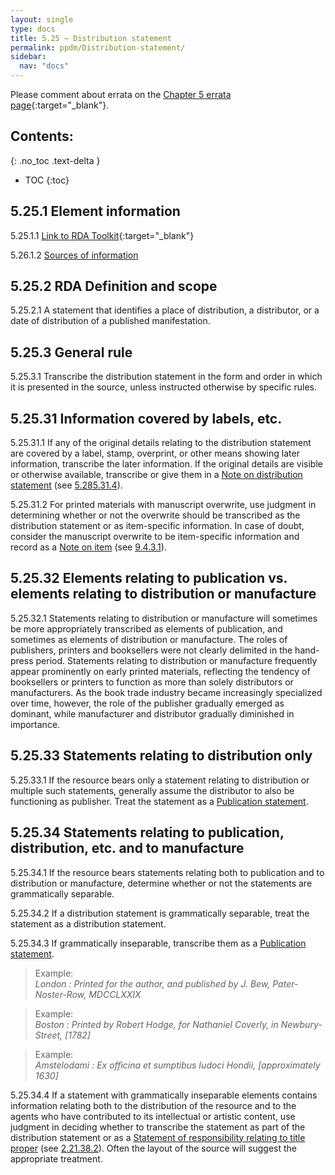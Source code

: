 ```yaml
---
layout: single
type: docs
title: 5.25 — Distribution statement
permalink: ppdm/Distribution-statement/
sidebar:
  nav: "docs"
---
```


Please comment about errata on the [Chapter 5 errata page](https://docs.google.com/document/d/14roAt0euvJ-x_AboSVoOcMhDLkXYSk35-btRO8xgKZI/edit#heading=h.jj7hfjlypakt){:target="_blank"}.

## Contents:
{: .no_toc .text-delta }

- TOC
{:toc}

## 5.25.1 Element information

<a name="5.25.1.1">5.25.1.1</a> [Link to RDA Toolkit](https://beta.rdatoolkit.org/Content/Index?externalId=en-US_ala-2112f6fd-1796-3e26-b0ae-d0eb776977e2){:target="_blank"}

<a name="5.26.1.2">5.26.1.2</a> [Sources of information](/DCRMR/ppdm/)

## 5.25.2 RDA Definition and scope

<a name="5.25.2.1">5.25.2.1</a> A statement that identifies a place of distribution, a distributor, or a date of distribution of a published manifestation.

## 5.25.3 General rule

<a name="5.25.3.1">5.25.3.1</a>  Transcribe the distribution statement in the form and order in which it is presented in the source, unless instructed otherwise by specific rules.

## 5.25.31 Information covered by labels, etc.

<a name="5.25.31.1">5.25.31.1</a> If any of the original details relating to the distribution statement are covered by a label, stamp, overprint, or other means showing later information, transcribe the later information. If the original details are visible or otherwise available, transcribe or give them in a [Note on distribution statement](/DCRMR/ppdm/Note-on-distribution-statement) (see [5.285.31.4](/DCRMR/ppdm/Note-on-distribution-statement/#5.285.31.4)).

<a name="5.25.31.2">5.25.31.2</a>  For printed materials with manuscript overwrite, use judgment in determining whether or not the overwrite should be transcribed as the distribution statement or as item-specific information. In case of doubt, consider the manuscript overwrite to be item-specific information and record as a [Note on item](/DCRMR/additional-notes/Note-on-item/) (see [9.4.3.1](/DCRMR/additional-notes/Note-on-item/#9.4.3.1)).

## 5.25.32 Elements relating to publication vs. elements relating to distribution or manufacture

<a name="5.25.32.1">5.25.32.1</a> Statements relating to distribution or manufacture will sometimes be more appropriately transcribed as elements of publication, and sometimes as elements of distribution or manufacture. The roles of publishers, printers and booksellers were not clearly delimited in the hand-press period. Statements relating to distribution or manufacture frequently appear prominently on early printed materials, reflecting the tendency of booksellers or printers to function as more than solely distributors or manufacturers. As the book trade industry became increasingly specialized over time, however, the role of the publisher gradually emerged as dominant, while manufacturer and distributor gradually diminished in importance.

## 5.25.33 Statements relating to distribution only

<a name="5.25.33.1">5.25.33.1</a> If the resource bears only a statement relating to distribution or multiple such statements, generally assume the distributor to also be functioning as publisher. Treat the statement as a [Publication statement](/DCRMR/ppdm/Publication-statement/). 

## 5.25.34 Statements relating to publication, distribution, etc. and to manufacture

<a name="5.25.34.1">5.25.34.1</a> If the resource bears statements relating both to publication and to distribution or manufacture, determine whether or not the statements are grammatically separable. 

<a name="5.25.34.2">5.25.34.2</a> If a distribution statement is grammatically separable, treat the statement as a distribution statement. 

<a name="5.25.34.3">5.25.34.3</a>  If grammatically inseparable, transcribe them as a [Publication statement](/DCRMR/ppdm/Publication-statement/). 

>Example:  
><CITE>London : Printed for the author, and published by J. Bew, Pater-Noster-Row, MDCCLXXIX</CITE>

>Example:  
><CITE>Boston : Printed by Robert Hodge, for Nathaniel Coverly, in Newbury-Street, [1782]</CITE>

>Example:  
><CITE>Amstelodami : Ex officina et sumptibus Iudoci Hondii, [approximately 1630]</CITE>

<a name="5.25.34.4">5.25.34.4</a> If a statement with grammatically inseparable elements contains information relating both to the distribution of the resource and to the agents who have contributed to its intellectual or artistic content, use judgment in deciding whether to transcribe the statement as part of the distribution statement or as a [Statement of responsibility relating to title proper](/DCRMR/sor/Statement-of-responsibility-relating-to-title-proper/) (see [2.21.38.2](/DCRMR/sor/Statement-of-responsibility-relating-to-title-proper/#2.21.38.2)). Often the layout of the source will suggest the appropriate treatment.
